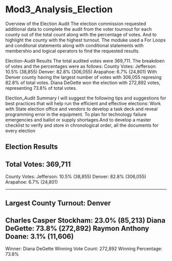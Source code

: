 # Mod3_Analysis_Election
Overview of the Election Audit
The election commission requested additional data to complete the audit from the voter tournout for each county out of the total count along with the percentage of votes.  And to highlight the county with the highest turnout. The moduke used a For Loops and conditonal statements along with conditional statements with membershio and logical operators to find the requested results.

Election-Audit Results
The total audited votes were 369,711.  The breakdoen of votes and the percentages were as follows: County Votes:
Jefferson: 10.5% (38,855)
Denver: 82.8% (306,055)
Arapahoe: 6.7% (24,801)
 With Denver county having the largest number of votes with 306,055 represing 82.8% of total votes.
 Diana DeGette won the election with 272,892 votes, representing 73.8% of total votes.
 
 Election_Audit Summary
 I will suggest the following tips and suggestions for best practices that will help run the efficient and effective elections:
 Work with State election office and vendors to develop a task deck and reveal programming error in the equipment.  To plan for technology failure emergencies and ballot or supply shortages.And to develop a master checklist to verify and store in chronological order, all the documents for every election

Election Results
-------------------------
Total Votes: 369,711
-------------------------

County Votes:
Jefferson: 10.5% (38,855)
Denver: 82.8% (306,055)
Arapahoe: 6.7% (24,801)

-------------------------
Largest County Turnout: Denver
-------------------------
Charles Casper Stockham: 23.0% (85,213)
Diana DeGette: 73.8% (272,892)
Raymon Anthony Doane: 3.1% (11,606)
-------------------------
Winner: Diana DeGette
Winning Vote Count: 272,892
Winning Percentage: 73.8%
